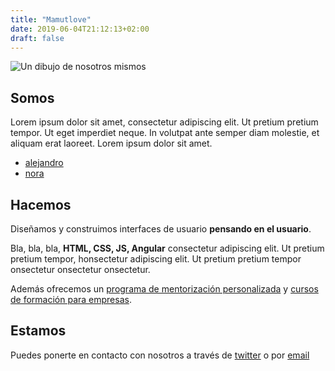 ```yaml
---
title: "Mamutlove"
date: 2019-06-04T21:12:13+02:00
draft: false
---
```


![Un dibujo de nosotros mismos](/images/about.svg)

## Somos
Lorem ipsum dolor sit amet, consectetur adipiscing elit. Ut pretium pretium tempor. Ut eget imperdiet neque. In volutpat ante semper diam molestie, et aliquam erat laoreet. Lorem ipsum dolor sit amet.

* [alejandro](http://example.com/ "Descargar CV Alejandro") 
* [nora](http://example.com/ "Descargar CV Nora")

## Hacemos
Diseñamos y construimos interfaces de usuario **pensando en el usuario**. 

Bla, bla, bla, **HTML, CSS, JS, Angular** consectetur adipiscing elit. Ut pretium pretium tempor, honsectetur adipiscing elit. Ut pretium pretium tempor onsectetur onsectetur onsectetur.

Además ofrecemos un [programa de mentorización personalizada](http://example.com/ "Title") y [cursos de formación para empresas](http://example.com/ "Title").

## Estamos
Puedes ponerte en contacto con nosotros a través de [twitter](https://twitter.com/Mamutlove "Síguenos en twitter") o por [email](mailto:hola@mamutlove.es "Escríbenos un email")